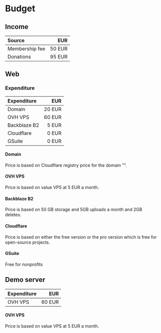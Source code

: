 # Budget

## Income
| Source | EUR |
|:-------|--------------:|
| Membership fee | 50 EUR |
| Donations | 95 EUR |

## Web
### Expenditure
| Expenditure | EUR |
|:------------|--------------:|
| Domain | 20 EUR |
| OVH VPS | 60 EUR |
| Backblaze B2 | 5 EUR |
| Cloudflare | 0 EUR |
| GSuite | 0 EUR |

#### Domain
Price is based on Cloudflare registry price for the domain "".

#### OVH VPS
Price is based on value VPS at 5 EUR a month. 

#### Backblaze B2
Price is based on 50 GB storage and 5GB uploads a month and 2GB deletes.

#### Cloudflare
Price is based on either the free version or the pro version which is free for open-source projects.

#### GSuite
Free for nonprofits

## Demo server
| Expenditure | EUR |
|:------------|--------------:|
| OVH VPS | 60 EUR |

#### OVH VPS
Price is based on value VPS at 5 EUR a month. 